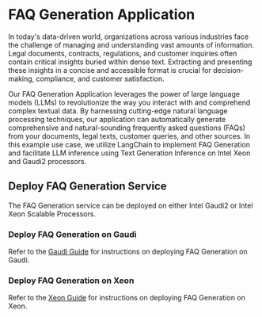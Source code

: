 # FAQ Generation Application

In today's data-driven world, organizations across various industries face the challenge of managing and understanding vast amounts of information. Legal documents, contracts, regulations, and customer inquiries often contain critical insights buried within dense text. Extracting and presenting these insights in a concise and accessible format is crucial for decision-making, compliance, and customer satisfaction.

Our FAQ Generation Application leverages the power of large language models (LLMs) to revolutionize the way you interact with and comprehend complex textual data. By harnessing cutting-edge natural language processing techniques, our application can automatically generate comprehensive and natural-sounding frequently asked questions (FAQs) from your documents, legal texts, customer queries, and other sources. In this example use case, we utilize LangChain to implement FAQ Generation and facilitate LLM inference using Text Generation Inference on Intel Xeon and Gaudi2 processors.

## Deploy FAQ Generation Service

The FAQ Generation service can be deployed on either Intel Gaudi2 or Intel Xeon Scalable Processors.

### Deploy FAQ Generation on Gaudi

Refer to the [Gaudi Guide](./docker_compose/intel/hpu/gaudi/README.md) for instructions on deploying FAQ Generation on Gaudi.

### Deploy FAQ Generation on Xeon

Refer to the [Xeon Guide](./docker_compose/intel/cpu/xeon/README.md) for instructions on deploying FAQ Generation on Xeon.
